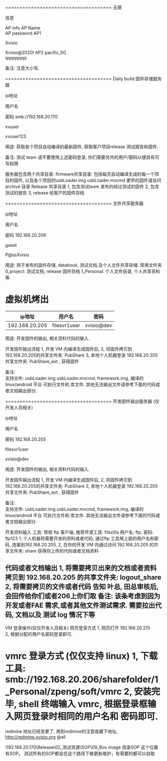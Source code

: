 
=====================================
无锡 

 信息

 AP info
	AP Name 	
 AP password
 AP1
	
 Xvisio
	
 Xvisio@2020!
 AP2
	pacific_5G 	
 qqqqqqqq

备注: 注意大小写.

=====================================
Daily build 固件存储服务器

 ip地址
	
 用户名
	
 密码
smb://192.168.20.170
	
xvuser
	
xvuser123

用途:
    获取各个项目自动编译的最新固件,  获取客户项目release 测试报告和固件.

备注:
    测试 team 请不要使用上述密码登录, 你们需要另外的用户/密码以便具有可写权限

服务器包含两个共享目录:
firmware共享目录:
    包括每天自动编译生成的每一个项目的固件, 以及各个项目的usbLoader.img usbLoader.mvcmd
    更早的固件请访问 archive 目录
Release 共享目录
    1, 包含测试team 发布的经过测试的固件
    2, 包含测试的报告
    3, release 给客户的固件存档

=====================================
文件共享服务器

 ip地址
	
 用户名
	
 密码
 192.168.20.206
	
 guest
	
 P@ssXvisio

用途:
    用于发布的固件存储,  databook, 测试文档.及个人文件共享存储. 常用文件夹
    0_project:   测试文档,  release 固件存档
    1_Personal:  个人文件目录,  个人共享资料等.


# 虚拟机烤出
| ip地址| 用户名 | 密码 | 
|-----|-------| ---- | 
|192.168.20.205| filesvr1user |xvisio@dev |

用途:
    开发固件的输出,  相关资料代码的输入.

开发固件输出流程
    1, 开发 VM 内编译生成固件后,
    2, 将固件拷贝到 192.168.20.205的共享文件夹:   PubShare
    3, 本地个人机器登录 192.168.20.205 共享文件夹:  PubShare_ext ,  获得固件
   
备注:  
    支持文件:  usbLoader.img  usbLoader.mvcmd,  framework.img, 编译的 linux/android 平台 可执行文件和 库文件.
    其他无法输出文件请参考下面的代码或者文档输出部分.

=====================================
开发固件输出服务器 (仅开发人员相关)

 ip地址
	
 用户名
	
 密码
 192.168.20.205
	
 filesvr1user
	
 xvisio@dev

用途:
    开发固件的输出,  相关资料代码的输入.

开发固件输出流程
    1, 开发 VM 内编译生成固件后,
    2, 将固件拷贝到 192.168.20.205的共享文件夹:   PubShare
    3, 本地个人机器登录 192.168.20.205 共享文件夹:  PubShare_ext ,  获得固件
   
备注:  
    支持文件:  usbLoader.img  usbLoader.mvcmd,  framework.img, 编译的 linux/android 平台 可执行文件和 库文件.
    其他无法输出文件请参考下面的代码或者文档输出部分.

开发资料输入
工具:   常规 ftp 客户端, 推荐开源工具:  filezilla
用户名: ftp,  密码: ftp123
1, 个人机器将需要开发的资料或者代码, 通过ftp 工具用上面的用户名和密码, 连接到192.168.20.205,
2, 在你的开发 VM 内通过访问 192.168.20.205 的共享文件夹: share 获得你上传的代码或者文档资料

代码或者文档输出
1, 将需要拷贝出来的文档或者资料拷贝到 192.168.20.205 的共享文件夹: logout_share
2, 将需要拷贝的文件或者代码 告知  叶总, 田总审核后,  会回传给你们或者206上你们取
备注:
该条考虑到因为开发或者FAE 需求,或者其他文件测试需求. 需要拉出代码, 文档以及 测试 log 情况下等
-----------------------------------------------------------------------------------------------------------
VM 登录操作(仅仅开发人员相关)
网页登录方式
1, 网页打开 192.168.20.210  
2, 根据分配的用户名密码登录即可.

vmrc 登录方式 (仅仅支持 linux)
1, 下载工具:   smb://192.168.20.206/sharefolder/1_Personal/zpeng/soft/vmrc
2, 安装完毕, shell 终端输入 vmrc, 根据登录框输入网页登录时相同的用户名和 密码即可.
=====================================


redmine 地址已经变更了,   用到redmine的注意收藏下地址,   http://redmine.xvisio.org  @all




\\192.168.20.170\Release\02_测试资源\SOP\09_Box image 烧录SOP   这个位置有SOP。   测试所有的SOP都会在这个路径下做更新维护，有需要的都可以自取